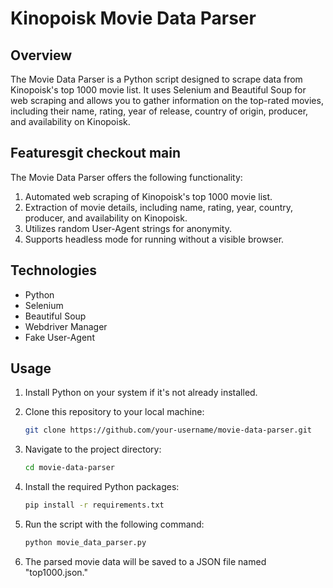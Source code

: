 # Kinopoisk Movie Data Parser

## Overview

The Movie Data Parser is a Python script designed to scrape data from Kinopoisk's top 1000 movie list. It uses Selenium and Beautiful Soup for web scraping and allows you to gather information on the top-rated movies, including their name, rating, year of release, country of origin, producer, and availability on Kinopoisk.


## Featuresgit checkout main

The Movie Data Parser offers the following functionality:

1. Automated web scraping of Kinopoisk's top 1000 movie list.
2. Extraction of movie details, including name, rating, year, country, producer, and availability on Kinopoisk.
3. Utilizes random User-Agent strings for anonymity.
4. Supports headless mode for running without a visible browser.


## Technologies

- Python
- Selenium
- Beautiful Soup
- Webdriver Manager
- Fake User-Agent

## Usage

1. Install Python on your system if it's not already installed.

2. Clone this repository to your local machine:

   ```bash
   git clone https://github.com/your-username/movie-data-parser.git
   ```

3. Navigate to the project directory:

   ```bash
   cd movie-data-parser
   ```

4. Install the required Python packages:

   ```bash
   pip install -r requirements.txt
   ```

5. Run the script with the following command:

   ```bash
   python movie_data_parser.py
   ```

6. The parsed movie data will be saved to a JSON file named "top1000.json."
